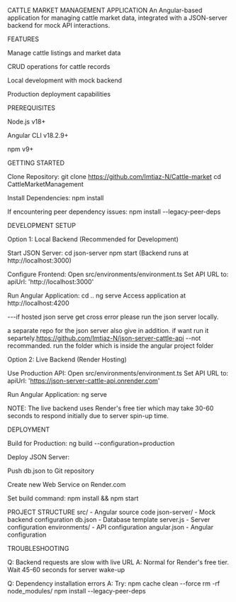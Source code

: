 CATTLE MARKET MANAGEMENT APPLICATION
An Angular-based application for managing cattle market data, integrated with a JSON-server backend for mock API interactions.

FEATURES

Manage cattle listings and market data

CRUD operations for cattle records

Local development with mock backend

Production deployment capabilities

PREREQUISITES

Node.js v18+

Angular CLI v18.2.9+

npm v9+

GETTING STARTED

Clone Repository:
git clone https://github.com/Imtiaz-N/Cattle-market
cd CattleMarketManagement

Install Dependencies:
npm install

If encountering peer dependency issues:
npm install --legacy-peer-deps

DEVELOPMENT SETUP

Option 1: Local Backend (Recommended for Development)

Start JSON Server:
cd json-server
npm start
(Backend runs at http://localhost:3000)

Configure Frontend:
Open src/environments/environment.ts
Set API URL to:
apiUrl: 'http://localhost:3000'

Run Angular Application:
cd ..
ng serve
Access application at http://localhost:4200

---if hosted json serve get cross error please run the json server locally.

a separate repo for the json server also give in addition. if want run it separtely.https://github.com/Imtiaz-N/json-server-cattle-api
--not recommanded. run the folder which is inside the angular project folder

Option 2: Live Backend (Render Hosting)

Use Production API:
Open src/environments/environment.ts
Set API URL to:
apiUrl: 'https://json-server-cattle-api.onrender.com'

Run Angular Application:
ng serve

NOTE: The live backend uses Render's free tier which may take 30-60 seconds to respond initially due to server spin-up time.

DEPLOYMENT

Build for Production:
ng build --configuration=production

Deploy JSON Server:

Push db.json to Git repository

Create new Web Service on Render.com

Set build command: npm install && npm start

PROJECT STRUCTURE
src/ - Angular source code
json-server/ - Mock backend configuration
db.json - Database template
server.js - Server configuration
environments/ - API configuration
angular.json - Angular configuration

TROUBLESHOOTING

Q: Backend requests are slow with live URL
A: Normal for Render's free tier. Wait 45-60 seconds for server wake-up

Q: Dependency installation errors
A: Try:
npm cache clean --force
rm -rf node_modules/
npm install --legacy-peer-deps
